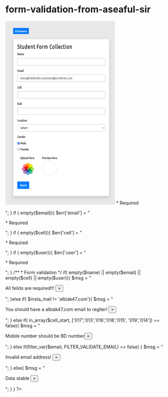# form-validation-from-aseaful-sir


<img style="tezt-alien:center;" src='pp.png'>


<?php 
	/**
	 * Student Data Form 
	 */
	if( isset($_POST['submit'])){
		// Form Value get 

		$name = $_POST['name'];
		$email = $_POST['email'];
		$cell = $_POST['cell'];
		$user =  $_POST['user'];

		


		//Check email
		if( isset($email)){
			$email_arra = explode('@', $email);
			$insta_mail = end($email_arra);
		}


		//Check number oparator 

		 $cell_start = substr( $cell, 0, 3);




		if ( empty($name)){
			$err['name'] = "<p style=\" color: red;\"> * Required</p>"; 
		}
		if ( empty($email)){
			$err['email'] = "<p style=\" color: red;\"> * Required</p>"; 
		}
		if ( empty($cell)){
			$err['cell'] = "<p style=\" color: red;\"> * Required</p>"; 
		}
		if ( empty($user)){
			$err['user'] = "<p style=\" color: red;\"> * Required</p>"; 
		}

		/**
		 * Form validation 
		 */

		if( empty($name) || empty($email) || empty($cell) || empty($user)){
			$msg = "<p class=\" alert alert-danger\">All feilds are required!!! <button class=\"close\" data-dismiss=\"alert\">&times;</button></p>";

		}else if( $insta_mail != 'albiak47.com'){
			$msg = "<p class=\" alert alert-info\">You should have a albiak47.com email to regiter!  <button class=\"close\" data-dismiss=\"alert\">&times;</button></p>";

		} else if( in_array($cell_start, ['017','013','016','018','015', '019','014']) == false){
			$msg = "<p class=\" alert alert-info\">Mobile number should be BD number<button class=\"close\" data-dismiss=\"alert\">&times;</button></p>";

		}
		else if(filter_var($email, FILTER_VALIDATE_EMAIL) == false) {
			$msg = "<p class=\" alert alert-warning\">Invalid email address! <button class=\"close\" data-dismiss=\"alert\">&times;</button></p>";
		}
		else{
			$msg = "<p class=\"alert alert-success\"> Data stable <button class=\"close\" data-dismiss=\"alert\">&times;</button></p>";
		}





	}
	
	
	
	?>
